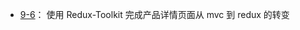 
+ [9-6](https://github.com/Ethereal-bang/React_TS/tree/main/Ch_9%E3%80%90Redux-Toolkit%E3%80%91%E5%AE%8C%E6%88%90%E4%BA%A7%E5%93%81%E6%90%9C%E7%B4%A2%E4%B8%8E%E4%BA%A7%E5%93%81%E8%AF%A6%E6%83%85/9-6%E3%80%90Redux-Toolkit%E3%80%91createSlice%E3%80%81reducer%E3%80%81immer)：
  使用 Redux-Toolkit 完成产品详情页面从 mvc 到 redux 的转变
